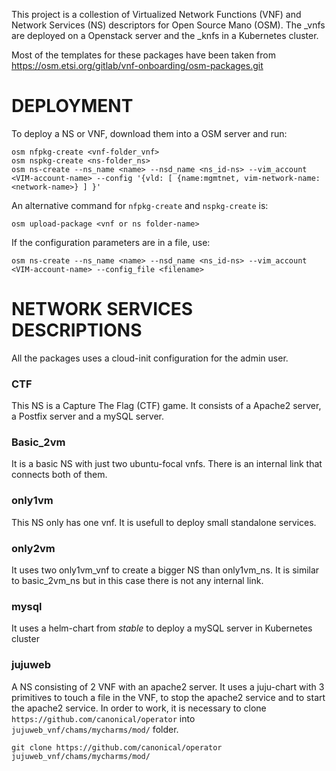 

This project is a collestion of Virtualized Network Functions (VNF) and Network Services (NS) descriptors for Open Source Mano (OSM).
The _vnfs are deployed on a Openstack server and the _knfs in a Kubernetes cluster.

Most of the templates for these packages have been taken from https://osm.etsi.org/gitlab/vnf-onboarding/osm-packages.git

# DEPLOYMENT

To deploy a NS or VNF, download them into a OSM server and run:
```
osm nfpkg-create <vnf-folder_vnf>
osm nspkg-create <ns-folder_ns>
osm ns-create --ns_name <name> --nsd_name <ns_id-ns> --vim_account <VIM-account-name> --config '{vld: [ {name:mgmtnet, vim-network-name: <network-name>} ] }'
```
An alternative command for `nfpkg-create` and `nspkg-create` is:

```
osm upload-package <vnf or ns folder-name>
```

If the configuration parameters are in a file, use:
```
osm ns-create --ns_name <name> --nsd_name <ns_id-ns> --vim_account <VIM-account-name> --config_file <filename>
```
# NETWORK SERVICES DESCRIPTIONS
All the packages uses a cloud-init configuration for the admin user.

### CTF
This NS is a Capture The Flag (CTF) game. It consists of a Apache2 server, a Postfix server and a mySQL server.

### Basic_2vm
It is a basic NS with just two ubuntu-focal vnfs. There is an internal link that connects both of them.

### only1vm
This NS only has one vnf. It is usefull to deploy small standalone services.

### only2vm
It uses two only1vm_vnf to create a bigger NS than only1vm_ns. It is similar to basic_2vm_ns but in this case there is not any internal link.

### mysql
It uses a helm-chart from *stable* to deploy a mySQL server in Kubernetes cluster

### jujuweb
A NS consisting of 2 VNF with an apache2 server. It uses a juju-chart with 3 primitives to touch a file in the VNF, to stop the apache2 service and to start the apache2 service.
In order to work, it is necessary to clone `https://github.com/canonical/operator` into `jujuweb_vnf/chams/mycharms/mod/` folder.

```
git clone https://github.com/canonical/operator jujuweb_vnf/chams/mycharms/mod/
```
 
